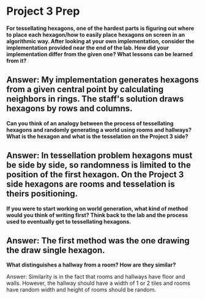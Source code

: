 # Project 3 Prep

**For tessellating hexagons, one of the hardest parts is figuring out where to place each hexagon/how to easily place hexagons on screen in an algorithmic way.
After looking at your own implementation, consider the implementation provided near the end of the lab.
How did your implementation differ from the given one? What lessons can be learned from it?**

Answer:
My implementation generates hexagons from a given central point by calculating neighbors in rings.
The staff's solution draws hexagons by rows and columns.
-----

**Can you think of an analogy between the process of tessellating hexagons and randomly generating a world using rooms and hallways?
What is the hexagon and what is the tesselation on the Project 3 side?**

Answer:
In tessellation problem hexagons must be side by side, so randomness is limited to the position of the first hexagon.
On the Project 3 side hexagons are rooms and tesselation is theirs positioning.
-----
**If you were to start working on world generation, what kind of method would you think of writing first? 
Think back to the lab and the process used to eventually get to tessellating hexagons.**

Answer:
The first method was the one drawing the draw single hexagon.
-----
**What distinguishes a hallway from a room? How are they similar?**

Answer: 
Similarity is in the fact that rooms and hallways have floor and walls.
However, the hallway should have a width of 1 or 2 tiles and rooms have random width and height of rooms should be random.